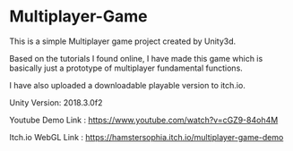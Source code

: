 # Multiplayer-Game
 
This is a simple Multiplayer game project created by Unity3d.

Based on the tutorials I found online, I have made this game which is basically just a prototype of multiplayer fundamental functions.

I have also uploaded a downloadable playable version to itch.io.

Unity Version: 2018.3.0f2

Youtube Demo Link : https://www.youtube.com/watch?v=cGZ9-84oh4M

Itch.io WebGL Link : https://hamstersophia.itch.io/multiplayer-game-demo
